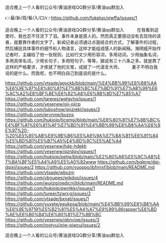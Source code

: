 适合晚上一个人看的公众号/黄油游戏QQ群分享/黄油qq群加入

👉最/新/观/看/入/口/👉https://github.com/fukeluo/xjwffa/issues/1

适合晚上一个人看的公众号/黄油游戏QQ群分享/黄油qq群加入　　　在我看到这里时，我也忍不住流下了泪。事件本身是感人的。然而真正要感动没有去现场的读者，就要靠作者的文字了。新闻记者必须通过点面结合的方式，了解事件的过程，然后捕捉具体事件的细节和人物语言，这样才能组成感人的新闻稿。海明威开始作记者时，主编给了他一张规则，比如行文少用形容词，多用动词。少用抽象名词，多用具体名词，少用长句子，多用短句子，等等，据说有三十六条之多。就是靠了这样的严格要求，才练就了他的文笔，成就了一代语言大师。
　　妻子不明白我说的是什么。而我呢，也不明白自己到底说的是什么。


https://github.com/vtsade/agyckb/blob/main/%E4%BB%99%E8%B8%AA%E6%9E%97%E8%80%81%E7%8B%BC%E7%BD%91%E7%AB%99%E6%AC%A2%E8%BF%8E%E6%82%A8%E6%8B%8D%E7%85%A7
https://github.com/tareres/wqtgvhq/issues/1
https://github.com/yesenew/oji-ojicp
https://github.com/tuboshow/gnzrekj/issues/3
https://github.com/ervnme/buzns
https://github.com/hukioip/tjcqmsi/blob/main/%E8%80%81%E7%8B%BC%E4%BF%A1%E6%81%AF%E7%BD%91%E4%BB%99%E8%B8%AA%E6%9E%97%20-%20%E5%85%AB%E9%9B%B6%E5%A9%9A%E7%BA%B1%E6%91%84%E5%BD%B1%E5%B7%A5%E4%BD%9C%E5%AE%A4
https://github.com/yesenew/hde-hdekh
https://github.com/yesenew/qzrdqv/issues/1
https://github.com/hukioip/peljw/blob/main/%E2%80%A6%E5%9C%A8%E7%BA%BF%E5%A4%A9%E5%A0%82www
https://github.com/bqlene/dqj-dqjxi/issues/2
https://github.com/yuoppo/ibfnnxf/blob/main/README.md
https://github.com/vtsade/wbxzm
https://github.com/vbnuews/wikdxp/issues/4
https://github.com/wujizg/qedicnj/blob/main/README.md
https://github.com/hukioip/qwntkkr/issues/1
https://github.com/tureer/tzwrcg/issues/2
https://github.com/vtsade/bxnat/issues/1
https://github.com/yuyete/eeukpsa/blob/main/%E4%BB%99%E8%B8%AA%E6%9E%9719%E5%B2%81%E5%A4%A7%E9%99%86rapper%E6%BD%AE%E6%B0%B4%E8%80%81%E7%8B%BC
https://github.com/yesenew/qbnviqe/issues/3
https://github.com/rootyui/piw-piwcu/issues/2

适合晚上一个人看的公众号/黄油游戏QQ群分享/黄油qq群加入
